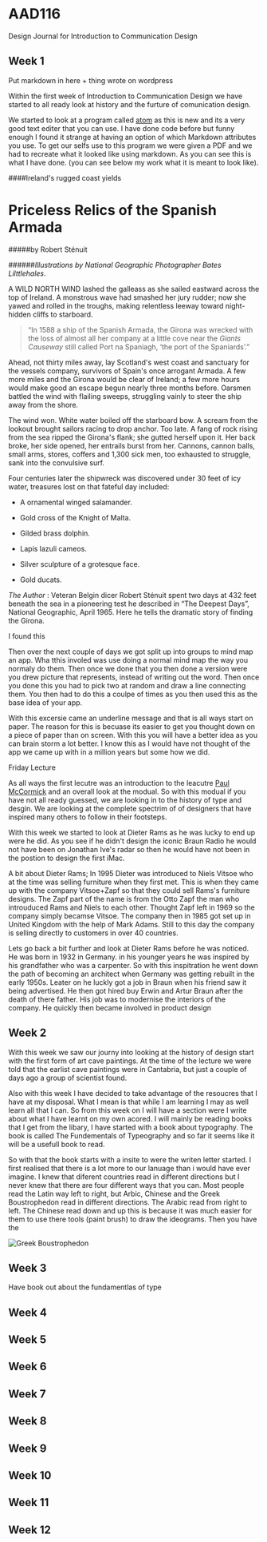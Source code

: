 AAD116
======

Design Journal  for Introduction to Communication Design

Week 1
------

Put markdown in here + thing wrote on wordpress

Within the first week of Introduction to Communication Design we have started to all ready look at history and the furture of comunication design.

We started to look at a program called <a href="https://atom.io/">atom</a> as this is new and its a very good text editer that you can use. I have done code before but funny enough I found it strange at having an option of which Markdown attributes you use. To get our selfs use to this program we were given a PDF and we had to recreate what it looked like using markdown. As you can see this is what I have done. (you can see below my work what it is meant to look like).

####Ireland's rugged coast yields

Priceless Relics of the Spanish Armada
=====================================

#####by Robert Sténuit

######*Illustrations by National Geographic Photographer Bates Lilttlehales*.

A WILD NORTH WIND lashed the galleass as she sailed eastward across the top of Ireland. A monstrous wave had smashed her jury rudder; now she yawed and rolled in the troughs, making relentless leeway toward night-hidden cliffs to starboard.

>“In 1588 a ship of the Spanish Armada, the Girona was wrecked with the loss of almost all her company at a little cove near the *Giants Causeway* still called Port na Spaniagh, ‘the port of the Spaniards’.”

Ahead, not thirty miles away, lay Scotland's west coast and sanctuary for the vessels company, survivors of Spain's once arrogant Armada. A few more miles and the Girona would be clear of Ireland; a few more hours would make good an escape begun nearly three months before. Oarsmen battled the wind with flailing sweeps, struggling vainly to steer the ship away from the shore.

The wind won. White water boiled off the starboard bow. A scream from the lookout brought sailors racing to drop anchor. Too late. A fang of rock rising from the sea ripped the Girona's flank; she gutted herself upon it. Her back broke, her side opened, her entrails burst from her. Cannons, cannon balls, small arms, stores, coffers and 1,300 sick men, too exhausted to struggle, sank into the convulsive surf.

Four centuries later the shipwreck was discovered under 30 feet of icy water, treasures lost on that fateful day included:

- A ornamental winged salamander.

* Gold cross of the Knight of Malta.

* Gilded brass dolphin.

* Lapis lazuli cameos.

* Silver sculpture of a grotesque face.
* Gold ducats.

*The Author* : Veteran Belgin dicer Robert Sténuit spent two days at 432 feet beneath the sea in a pioneering test he described in “The Deepest Days”, National Geographic, April 1965. Here he tells the dramatic story of finding the Girona.

I found this 

Then over the next couple of days we got split up into groups to mind map an app. Wha tthis involed was use doing a normal mind map the way you normaly do them. Then once we done that you then done a version were you drew picture that represents, instead of writing out the word. Then once you done this you had to pick two at random and draw a line connecting them. You then had to do this a coulpe of times as you then used this as the base idea of your app. 

With this excersie came an underline message and that is all ways start on paper. The reason for this is becuase its easier to get you thought down on a piece of paper than on screen. With this you will have a better idea as you can brain storm a lot better. I know this as I would have not thought of the app we came up with in a million years but some how we did.

Friday Lecture

As all ways the first lecutre was an introduction to the leacutre <a href="https://twitter.com/ElevenThirty">Paul McCormick</a> and an overall look at the modual. So with this modual if you have not all ready guessed, we are looking in to the history of type and desgin. We are looking at the complete spectrim of of designers that have inspired many others to follow in their footsteps.

With this week we started to look at Dieter Rams as he was lucky to end up were he did. As you see if he didn't design the iconic Braun Radio he would not have been on Jonathan Ive's radar so then he would have not been in the postion to design the first iMac. 

  A bit about Dieter Rams; In 1995 Dieter was introduced to Niels Vitsoe who at the time was selling furniture when they first met. This is when they came up with the company Vitsoe+Zapf so that they could sell Rams's furniture designs. The Zapf part of the name is from the Otto Zapf the man who introuduced Rams and Niels to each other. Thought Zapf left in 1969 so the company simply becamse Vitsoe. The company then in 1985 got set up in United Kingdom with the help of Mark Adams. Still to this day the company is selling directly to customers in over 40 countries.
  
  Lets go back a bit further and look at Dieter Rams before he was noticed. He was born in 1932 in Germany. in his younger years he was inspired by his grandfather who was a carpenter. So with this inspitration he went down the path of becoming an architect when Germany was getting rebuilt in the early 1950s. Leater on he luckly got a job in Braun when his friend saw it being advertised. He then got hired buy Erwin and Artur Braun after the death of there father. His job was to modernise the interiors of the company. He quickly then became involved in product design
  


Week 2
------

With this week we saw our journy into looking at the history of design start with the first form of art cave paintings. At the time of the lecture we were told that the earlist cave paintings were in Cantabria, but just a couple of days ago a group of scientist found.

Also with this week I have decided to take advantage of the resoucres that I have at my disposal. What I mean is that while I am learning I may as well learn all that I can. So from this week on I will have a section were I write about what I have learnt on my own acored. I will mainly be reading books that I get from the libary, I have started with a book about typography. The book is called The Fundementals of Typeography and so far it seems like it will be a usefull book to read.

So with that the book starts with a insite to were the writen letter started. I first realised that there is a lot more to our lanuage than i would have ever imagine. I knew that diferent countries read in different directions but I never knew that there are four different ways that you can. Most people read the Latin way left to right, but Arbic, Chinese and the Greek Boustrophedon read in different directions. The Arabic read from right to left. The Chinese read down and up this is because it was much easier for them to use there tools (paint brush) to draw the ideograms. Then you have the 

![Greek Boustrophedon](http://etyman.files.wordpress.com/2011/10/boustrophedon-english.png)

Week 3
------

Have book out about the fundamentlas of type

Week 4
------

Week 5
------

Week 6
------

Week 7
------

Week 8
------

Week 9
------

Week 10
------

Week 11
------

Week 12
------
